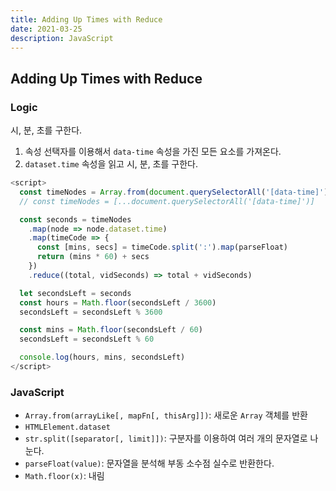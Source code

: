 ```yaml
---
title: Adding Up Times with Reduce
date: 2021-03-25
description: JavaScript
---
```


## Adding Up Times with Reduce

### Logic

시, 분, 초를 구한다.

1. 속성 선택자를 이용해서 `data-time` 속성을 가진 모든 요소를 가져온다.
2. `dataset.time` 속성을 읽고 시, 분, 초를 구한다.

```javascript
<script>
  const timeNodes = Array.from(document.querySelectorAll('[data-time]'))
  // const timeNodes = [...document.querySelectorAll('[data-time]')]

  const seconds = timeNodes
    .map(node => node.dataset.time)
    .map(timeCode => {
      const [mins, secs] = timeCode.split(':').map(parseFloat)
      return (mins * 60) + secs
    })
    .reduce((total, vidSeconds) => total + vidSeconds)

  let secondsLeft = seconds
  const hours = Math.floor(secondsLeft / 3600)
  secondsLeft = secondsLeft % 3600

  const mins = Math.floor(secondsLeft / 60)
  secondsLeft = secondsLeft % 60

  console.log(hours, mins, secondsLeft)
</script>
```

### JavaScript

- `Array.from(arrayLike[, mapFn[, thisArg]])`: 새로운 `Array` 객체를 반환
- `HTMLElement.dataset`
- `str.split([separator[, limit]])`: 구분자를 이용하여 여러 개의 문자열로 나눈다.
- `parseFloat(value)`: 문자열을 분석해 부동 소수점 실수로 반환한다.
- `Math.floor(x)`: 내림
